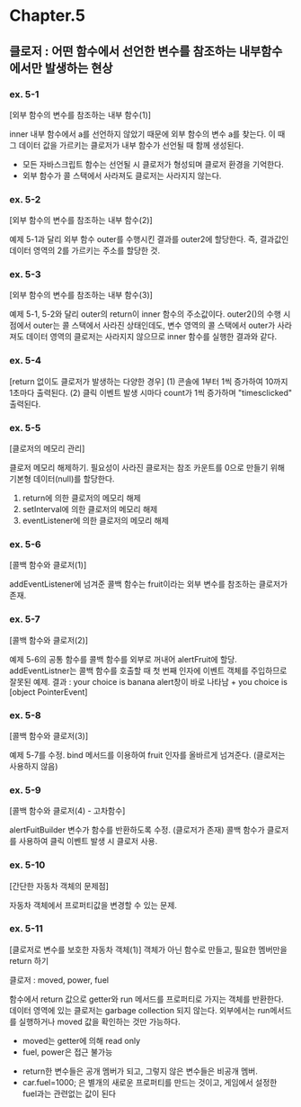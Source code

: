 # Chapter.5

## 클로저 : 어떤 함수에서 선언한 변수를 참조하는 내부함수에서만 발생하는 현상

### ex. 5-1

[외부 함수의 변수를 참조하는 내부 함수(1)]

inner 내부 함수에서 a를 선언하지 않았기 때문에 외부 함수의 변수 a를 찾는다.
이 때 그 데이터 값을 가르키는 클로저가 내부 함수가 선언될 때 함께 생성된다.

- 모든 자바스크립트 함수는 선언될 시 클로저가 형성되며 클로저 환경을 기억한다.
- 외부 함수가 콜 스택에서 사라져도 클로저는 사라지지 않는다.

### ex. 5-2

[외부 함수의 변수를 참조하는 내부 함수(2)]

예제 5-1과 달리 외부 함수 outer를 수행시킨 결과를 outer2에 할당한다.
즉, 결과값인 데이터 영역의 2를 가르키는 주소를 할당한 것.

### ex. 5-3

[외부 함수의 변수를 참조하는 내부 함수(3)]

예제 5-1, 5-2와 달리 outer의 return이 inner 함수의 주소값이다.
outer2()의 수행 시점에서 outer는 콜 스택에서 사라진 상태인데도,
변수 영역의 콜 스택에서 outer가 사라져도 데이터 영역의 클로저는 사라지지 않으므로
inner 함수를 실행한 결과와 같다.

### ex. 5-4

[return 없이도 클로저가 발생하는 다양한 경우]
(1) 콘솔에 1부터 1씩 증가하여 10까지 1초마다 출력된다.
(2) 클릭 이벤트 발생 시마다 count가 1씩 증가하며 "timesclicked" 출력된다.

### ex. 5-5

[클로저의 메모리 관리]

클로저 메모리 해제하기.
필요성이 사라진 클로저는 참조 카운트를 0으로 만들기 위해 기본형 데이터(null)를 할당한다.

1. return에 의한 클로저의 메모리 해제
2. setInterval에 의한 클로저의 메모리 해제
3. eventListener에 의한 클로저의 메모리 해제

### ex. 5-6

[콜백 함수와 클로저(1)]

addEventListener에 넘겨준 콜백 함수는 fruit이라는 외부 변수를 참조하는 클로저가 존재.

### ex. 5-7

[콜백 함수와 클로저(2)]

예제 5-6의 공통 함수를 콜백 함수를 외부로 꺼내어 alertFruit에 할당.
addEventListner는 콜백 함수를 호출할 때 첫 번째 인자에 이벤트 객체를 주입하므로 잘못된 예제.
결과 : your choice is banana alert창이 바로 나타남 + you choice is [object PointerEvent]

### ex. 5-8

[콜백 함수와 클로저(3)]

예제 5-7를 수정.
bind 메서드를 이용하여 fruit 인자를 올바르게 넘겨준다. (클로저는 사용하지 않음)

### ex. 5-9

[콜백 함수와 클로저(4) - 고차함수]

alertFuitBuilder 변수가 함수를 반환하도록 수정. (클로저가 존재)
콜백 함수가 클로저를 사용하여 클릭 이벤트 발생 시 클로저 사용.

### ex. 5-10

[간단한 자동차 객체의 문제점]

자동차 객체에서 프로퍼티값을 변경할 수 있는 문제.

### ex. 5-11

[클로저로 변수를 보호한 자동차 객체(1)]
객체가 아닌 함수로 만들고, 필요한 멤버만을 return 하기

클로저 : moved, power, fuel

함수에서 return 값으로 getter와 run 메서드를 프로퍼티로 가지는 객체를 반환한다.
데이터 영역에 있는 클로저는 garbage collection 되지 않는다.
외부에서는 run메서드를 실행하거나 moved 값을 확인하는 것만 가능하다.

- moved는 getter에 의해 read only
- fuel, power은 접근 불가능

* return한 변수들은 공개 멤버가 되고, 그렇지 않은 변수들은 비공개 멤버.
* car.fuel=1000; 은 별개의 새로운 프로퍼티를 만드는 것이고, 게임에서 설정한 fuel과는 관련없는 값이 된다
